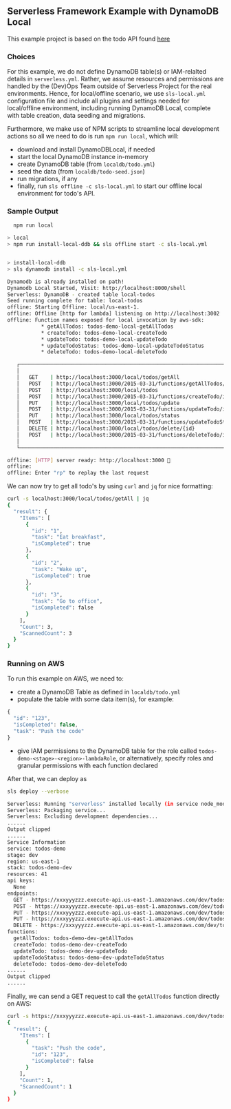 ## Serverless Framework Example with DynamoDB Local

This example project is based on the todo API found [here](https://github.com/99x/serverless-react-boilerplate/tree/aws-react/api/todo)

### Choices

For this example, we do not define DynamoDB table(s) or IAM-relalted details in `serverless.yml`. Rather, we assume resources and permissions are handled by the (Dev)Ops Team outside of Serverless Project for the real environments. Hence, for local/offline scenario, we use `sls-local.yml` configuration file and include all plugins and settings needed for local/offline environment, including running DynamoDB Local, complete with table creation, data seeding and migrations. 

Furthermore, we make use of NPM scripts to streamline local development actions so all we need to do is run `npm run local`, 
which will: 
- download and install DynamoDBLocal, if needed
- start the local DynamoDB instance in-memory
- create DynamoDB table (from `localdb/todo.yml`)
- seed the data (from `localdb/todo-seed.json`)
- run migrations, if any
- finally, run `sls offline -c sls-local.yml` to start our offline local environment for todo's API.

### Sample Output

``` bash
  npm run local

> local
> npm run install-local-ddb && sls offline start -c sls-local.yml


> install-local-ddb
> sls dynamodb install -c sls-local.yml

Dynamodb is already installed on path!
Dynamodb Local Started, Visit: http://localhost:8000/shell
Serverless: DynamoDB - created table local-todos
Seed running complete for table: local-todos
offline: Starting Offline: local/us-east-1.
offline: Offline [http for lambda] listening on http://localhost:3002
offline: Function names exposed for local invocation by aws-sdk:
           * getAllTodos: todos-demo-local-getAllTodos
           * createTodo: todos-demo-local-createTodo
           * updateTodo: todos-demo-local-updateTodo
           * updateTodoStatus: todos-demo-local-updateTodoStatus
           * deleteTodo: todos-demo-local-deleteTodo

   ┌──────────────────────────────────────────────────────────────────────────────────────┐
   │                                                                                      │
   │   GET    | http://localhost:3000/local/todos/getAll                                  │
   │   POST   | http://localhost:3000/2015-03-31/functions/getAllTodos/invocations        │
   │   POST   | http://localhost:3000/local/todos                                         │
   │   POST   | http://localhost:3000/2015-03-31/functions/createTodo/invocations         │
   │   PUT    | http://localhost:3000/local/todos/update                                  │
   │   POST   | http://localhost:3000/2015-03-31/functions/updateTodo/invocations         │
   │   PUT    | http://localhost:3000/local/todos/status                                  │
   │   POST   | http://localhost:3000/2015-03-31/functions/updateTodoStatus/invocations   │
   │   DELETE | http://localhost:3000/local/todos/delete/{id}                             │
   │   POST   | http://localhost:3000/2015-03-31/functions/deleteTodo/invocations         │
   │                                                                                      │
   └──────────────────────────────────────────────────────────────────────────────────────┘

offline: [HTTP] server ready: http://localhost:3000 🚀
offline:
offline: Enter "rp" to replay the last request

```
We can now try to get all todo's by using `curl` and `jq` for nice formatting:
``` bash
curl -s localhost:3000/local/todos/getAll | jq
{
  "result": {
    "Items": [
      {
        "id": "1",
        "task": "Eat breakfast",
        "isCompleted": true
      },
      {
        "id": "2",
        "task": "Wake up",
        "isCompleted": true
      },
      {
        "id": "3",
        "task": "Go to office",
        "isCompleted": false
      }
    ],
    "Count": 3,
    "ScannedCount": 3
  }
}
```
### Running on AWS 

To run this example on AWS, we need to: 
- create a DynamoDB Table as defined in `localdb/todo.yml`
- populate the table with some data item(s), for example: 
```javascript 
{
  "id": "123",
  "isCompleted": false,
  "task": "Push the code"
}
  ```
- give IAM permissions to the DynamoDB table for the role called `todos-demo-<stage>-<region>-lambdaRole`, or alternatively, specify roles and granular permissions with each function declared

After that, we can deploy as 
``` bash 
sls deploy --verbose 

Serverless: Running "serverless" installed locally (in service node_modules)
Serverless: Packaging service...
Serverless: Excluding development dependencies...
......
Output clipped
......
Service Information
service: todos-demo
stage: dev
region: us-east-1
stack: todos-demo-dev
resources: 41
api keys:
  None
endpoints:
  GET - https://xxxyyyzzz.execute-api.us-east-1.amazonaws.com/dev/todos/getAll
  POST - https://xxxyyyzzz.execute-api.us-east-1.amazonaws.com/dev/todos
  PUT - https://xxxyyyzzz.execute-api.us-east-1.amazonaws.com/dev/todos/update
  PUT - https://xxxyyyzzz.execute-api.us-east-1.amazonaws.com/dev/todos/status
  DELETE - https://xxxyyyzzz.execute-api.us-east-1.amazonaws.com/dev/todos/delete/{id}
functions:
  getAllTodos: todos-demo-dev-getAllTodos
  createTodo: todos-demo-dev-createTodo
  updateTodo: todos-demo-dev-updateTodo
  updateTodoStatus: todos-demo-dev-updateTodoStatus
  deleteTodo: todos-demo-dev-deleteTodo
......
Output clipped
......

```

Finally, we can send a GET request to call the `getAllTodos` function directly on AWS: 

``` bash
curl -s https://xxxyyyzzz.execute-api.us-east-1.amazonaws.com/dev/todos/getAll | jq
{
  "result": {
    "Items": [
      {
        "task": "Push the code",
        "id": "123",
        "isCompleted": false
      }
    ],
    "Count": 1,
    "ScannedCount": 1
  }
} 
```